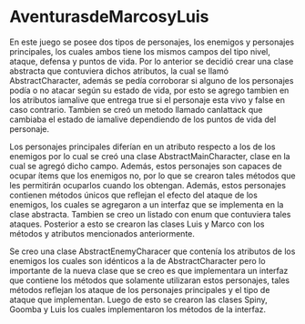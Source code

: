# AventurasdeMarcosyLuis
En este juego se posee dos tipos de personajes, los enemigos y personajes principales, los cuales ambos tiene los mismos campos del tipo nivel, ataque, defensa y puntos de vida. Por lo anterior se decidió crear una clase abstracta que contuviera dichos atributos, la cual se llamó AbstractCharacter, además se pedía corroborar si alguno de los personajes podía o no atacar según su estado de vida, por esto se agrego tambien en los atributos iamalive que entrega true si el personaje esta vivo y false en caso contrario. Tambien se creó un metodo llamado canIattack que cambiaba el estado de iamalive dependiendo de los puntos de vida del personaje.


Los personajes principales diferían en un atributo respecto a los de los enemigos por lo cual se creó una clase AbstractMainCharacter, clase en la cual se agregó dicho campo. Además, estos personajes son capaces de ocupar ítems que los enemigos no, por lo que se crearon tales métodos que les permitirán ocuparlos cuando los obtengan. Además, estos personajes contienen métodos únicos que reflejan el efecto del ataque de los enemigos, los cuales se agregaron a un interfaz que se implementa en la clase abstracta. Tambien se creo un listado con enum que contuviera tales ataques. Posterior a esto se crearon las clases Luis y Marco con los métodos y atributos mencionados anteriormente.


 Se creo una clase AbstractEnemyCharacer que contenía los atributos de los enemigos los cuales son idénticos a la de AbstractCharacter pero lo importante de la nueva clase que se creo es que implementara un interfaz que contiene los métodos que solamente utilizaran estos personajes, tales métodos reflejan los ataque de los personajes principales y el tipo de ataque que implementan. Luego  de esto se crearon las clases Spiny, Goomba y Luis los cuales implementaron los métodos de la interfaz.
